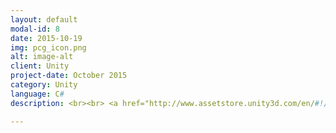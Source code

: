 ```yaml
---
layout: default
modal-id: 8
date: 2015-10-19
img: pcg_icon.png
alt: image-alt
client: Unity
project-date: October 2015
category: Unity 
language: C# 
description: <br><br> <a href="http://www.assetstore.unity3d.com/en/#!/content/37572"> Unity Store </a>

---
```

